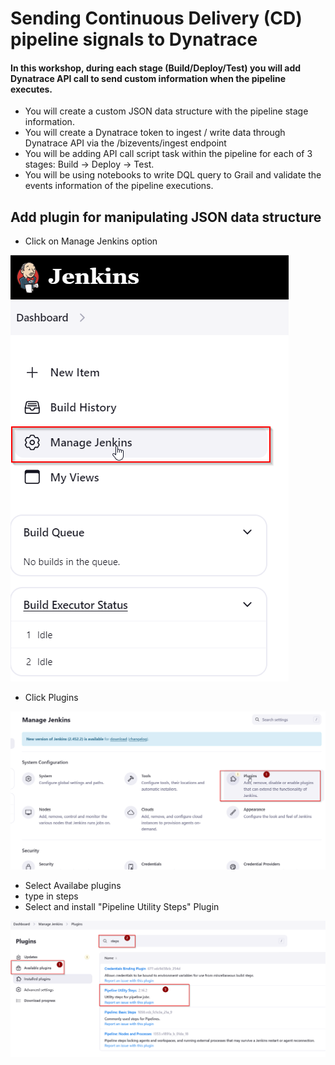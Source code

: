 # Sending Continuous Delivery (CD) pipeline signals to Dynatrace

#### In this workshop, during each stage (Build/Deploy/Test) you will add Dynatrace API call to send custom information when the pipeline executes.

- You will create a custom JSON data structure with the pipeline stage information.
- You will create a Dynatrace token to ingest / write data through Dynatrace API via the /bizevents/ingest endpoint
- You will be adding API call script task within the pipeline for each of 3 stages:  Build -> Deploy -> Test.
- You will be using notebooks to write DQL query to Grail and validate the events information of the pipeline executions.

## Add plugin for manipulating JSON data structure

- Click on Manage Jenkins option

![](https://github.com/hakansuku/D1APACTraining/blob/main/images/SRE/maangejenkins.png?raw=true)

- Click Plugins
  
![](https://github.com/hakansuku/D1APACTraining/blob/main/images/SRE/plugins.png?raw=true)

- Select Availabe plugins
- type in steps
- Select and install "Pipeline Utility Steps" Plugin

![](https://github.com/hakansuku/D1APACTraining/blob/main/images/SRE/steps.png?raw=true)

  
